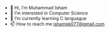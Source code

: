 - 👋 Hi, I’m Muhammad Isham
- 👀 I’m interested in Computer Science
- 🌱 I’m currently learning C languague
- 📫 How to reach me ishampk077@gmail.com
